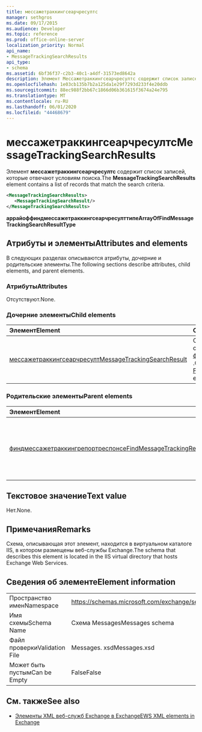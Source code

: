 ```yaml
---
title: мессажетраккингсеарчресултс
manager: sethgros
ms.date: 09/17/2015
ms.audience: Developer
ms.topic: reference
ms.prod: office-online-server
localization_priority: Normal
api_name:
- MessageTrackingSearchResults
api_type:
- schema
ms.assetid: 6bf36f37-c2b3-40c1-a4df-31573ed8642a
description: Элемент Мессажетраккингсеарчресултс содержит список записей, которые отвечают условиям поиска.
ms.openlocfilehash: 1e03cb135b7b2a125da1e29f7293d233f4e20ddb
ms.sourcegitcommit: 88ec988f2bb67c1866d06b361615f3674a24e795
ms.translationtype: MT
ms.contentlocale: ru-RU
ms.lasthandoff: 06/01/2020
ms.locfileid: "44468679"
---
```

# <a name="messagetrackingsearchresults"></a><span data-ttu-id="4f8b7-103">мессажетраккингсеарчресултс</span><span class="sxs-lookup"><span data-stu-id="4f8b7-103">MessageTrackingSearchResults</span></span>

<span data-ttu-id="4f8b7-104">Элемент **мессажетраккингсеарчресултс** содержит список записей, которые отвечают условиям поиска.</span><span class="sxs-lookup"><span data-stu-id="4f8b7-104">The **MessageTrackingSearchResults** element contains a list of records that match the search criteria.</span></span> 
  
```XML
<MessageTrackingSearchResults>
   <MessageTrackingSearchResult/>
</MessageTrackingSearchResults>
```

 <span data-ttu-id="4f8b7-105">**аррайоффиндмессажетраккингсеарчресулттипе**</span><span class="sxs-lookup"><span data-stu-id="4f8b7-105">**ArrayOfFindMessageTrackingSearchResultType**</span></span>
## <a name="attributes-and-elements"></a><span data-ttu-id="4f8b7-106">Атрибуты и элементы</span><span class="sxs-lookup"><span data-stu-id="4f8b7-106">Attributes and elements</span></span>

<span data-ttu-id="4f8b7-107">В следующих разделах описываются атрибуты, дочерние и родительские элементы.</span><span class="sxs-lookup"><span data-stu-id="4f8b7-107">The following sections describe attributes, child elements, and parent elements.</span></span>
  
### <a name="attributes"></a><span data-ttu-id="4f8b7-108">Атрибуты</span><span class="sxs-lookup"><span data-stu-id="4f8b7-108">Attributes</span></span>

<span data-ttu-id="4f8b7-109">Отсутствуют.</span><span class="sxs-lookup"><span data-stu-id="4f8b7-109">None.</span></span>
  
### <a name="child-elements"></a><span data-ttu-id="4f8b7-110">Дочерние элементы</span><span class="sxs-lookup"><span data-stu-id="4f8b7-110">Child elements</span></span>

|<span data-ttu-id="4f8b7-111">**Элемент**</span><span class="sxs-lookup"><span data-stu-id="4f8b7-111">**Element**</span></span>|<span data-ttu-id="4f8b7-112">**Описание**</span><span class="sxs-lookup"><span data-stu-id="4f8b7-112">**Description**</span></span>|
|:-----|:-----|
|[<span data-ttu-id="4f8b7-113">мессажетраккингсеарчресулт</span><span class="sxs-lookup"><span data-stu-id="4f8b7-113">MessageTrackingSearchResult</span></span>](messagetrackingsearchresult.md) <br/> |<span data-ttu-id="4f8b7-114">Содержит один результат одного сообщения для элемента [финдмессажетраккингрепортреспонсе](findmessagetrackingreportresponse.md) .</span><span class="sxs-lookup"><span data-stu-id="4f8b7-114">Contains a single message result for a [FindMessageTrackingReportResponse](findmessagetrackingreportresponse.md) element.</span></span>  <br/> |
   
### <a name="parent-elements"></a><span data-ttu-id="4f8b7-115">Родительские элементы</span><span class="sxs-lookup"><span data-stu-id="4f8b7-115">Parent elements</span></span>

|<span data-ttu-id="4f8b7-116">**Элемент**</span><span class="sxs-lookup"><span data-stu-id="4f8b7-116">**Element**</span></span>|<span data-ttu-id="4f8b7-117">**Описание**</span><span class="sxs-lookup"><span data-stu-id="4f8b7-117">**Description**</span></span>|
|:-----|:-----|
|[<span data-ttu-id="4f8b7-118">финдмессажетраккингрепортреспонсе</span><span class="sxs-lookup"><span data-stu-id="4f8b7-118">FindMessageTrackingReportResponse</span></span>](findmessagetrackingreportresponse.md) <br/> |<span data-ttu-id="4f8b7-119">Содержит состояние и результат одного запроса [операции FindMessageTrackingReport](findmessagetrackingreport-operation.md) .</span><span class="sxs-lookup"><span data-stu-id="4f8b7-119">Contains the status and result of a single [FindMessageTrackingReport operation](findmessagetrackingreport-operation.md) request.</span></span>  <br/> |
   
## <a name="text-value"></a><span data-ttu-id="4f8b7-120">Текстовое значение</span><span class="sxs-lookup"><span data-stu-id="4f8b7-120">Text value</span></span>

<span data-ttu-id="4f8b7-121">Нет.</span><span class="sxs-lookup"><span data-stu-id="4f8b7-121">None.</span></span>
  
## <a name="remarks"></a><span data-ttu-id="4f8b7-122">Примечания</span><span class="sxs-lookup"><span data-stu-id="4f8b7-122">Remarks</span></span>

<span data-ttu-id="4f8b7-123">Схема, описывающая этот элемент, находится в виртуальном каталоге IIS, в котором размещены веб-службы Exchange.</span><span class="sxs-lookup"><span data-stu-id="4f8b7-123">The schema that describes this element is located in the IIS virtual directory that hosts Exchange Web Services.</span></span>
  
## <a name="element-information"></a><span data-ttu-id="4f8b7-124">Сведения об элементе</span><span class="sxs-lookup"><span data-stu-id="4f8b7-124">Element information</span></span>

|||
|:-----|:-----|
|<span data-ttu-id="4f8b7-125">Пространство имен</span><span class="sxs-lookup"><span data-stu-id="4f8b7-125">Namespace</span></span>  <br/> |https://schemas.microsoft.com/exchange/services/2006/messages  <br/> |
|<span data-ttu-id="4f8b7-126">Имя схемы</span><span class="sxs-lookup"><span data-stu-id="4f8b7-126">Schema Name</span></span>  <br/> |<span data-ttu-id="4f8b7-127">Схема Messages</span><span class="sxs-lookup"><span data-stu-id="4f8b7-127">Messages schema</span></span>  <br/> |
|<span data-ttu-id="4f8b7-128">Файл проверки</span><span class="sxs-lookup"><span data-stu-id="4f8b7-128">Validation File</span></span>  <br/> |<span data-ttu-id="4f8b7-129">Messages. xsd</span><span class="sxs-lookup"><span data-stu-id="4f8b7-129">Messages.xsd</span></span>  <br/> |
|<span data-ttu-id="4f8b7-130">Может быть пустым</span><span class="sxs-lookup"><span data-stu-id="4f8b7-130">Can be Empty</span></span>  <br/> |<span data-ttu-id="4f8b7-131">False</span><span class="sxs-lookup"><span data-stu-id="4f8b7-131">False</span></span>  <br/> |
   
## <a name="see-also"></a><span data-ttu-id="4f8b7-132">См. также</span><span class="sxs-lookup"><span data-stu-id="4f8b7-132">See also</span></span>



- [<span data-ttu-id="4f8b7-133">Элементы XML веб-служб Exchange в Exchange</span><span class="sxs-lookup"><span data-stu-id="4f8b7-133">EWS XML elements in Exchange</span></span>](ews-xml-elements-in-exchange.md)

